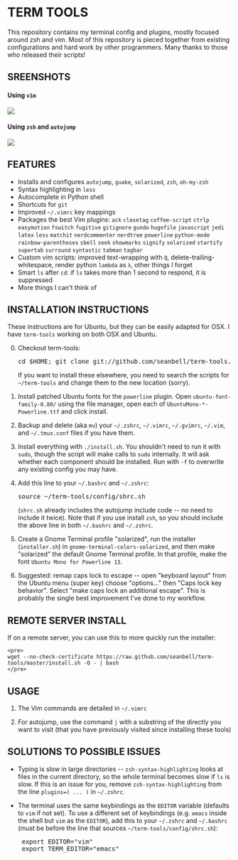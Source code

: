 # TERM TOOLS

This repository contains my terminal config and plugins, mostly focused around
zsh and vim.  Most of this repository is pieced together from existing
configurations and hard work by other programmers.  Many thanks to those who
released their scripts!

## SREENSHOTS

#### Using `vim`
![](https://github.com/seanbell/term-tools/blob/master/screenshots/screen1.png?raw=true)

#### Using `zsh` and `autojump`
![](https://github.com/seanbell/term-tools/blob/master/screenshots/screen2.png?raw=true)

## FEATURES
 * Installs and configures `autojump`, `guake`, `solarized`, `zsh`, `oh-my-zsh`
 * Syntax highlighting in `less`
 * Autocomplete in Python shell
 * Shortcuts for `git`
 * Improved `~/.vimrc` key mappings
 * Packages the best Vim plugins: `ack` `closetag` `coffee-script` `ctrlp`
   `easymotion` `fswitch` `fugitive` `gitignore` `gundo` `hugefile`
   `javascript` `jedi` `latex` `less` `matchit` `nerdcommenter` `nerdtree`
   `powerline` `python-mode` `rainbow-parentheses` `sbell` `seek` `showmarks`
   `signify` `solarized` `startify` `supertab` `surround` `syntastic` `tabman`
   `tagbar`
 * Custom vim scripts: improved text-wrapping with `Q`,
   delete-trailing-whitespace, render python `lambda` as `λ`, other things I
   forget
 * Smart `ls` after `cd`: if `ls` takes more than 1 second to respond, it is
   suppressed
 * More things I can't think of

## INSTALLATION INSTRUCTIONS

These instructions are for Ubuntu, but they can be easily adapted for OSX.  I
have `term-tools` working on both OSX and Ubuntu.

0. Checkout term-tools:
   <pre>cd $HOME; git clone git://github.com/seanbell/term-tools.git</pre>

   If you want to install these elsewhere, you need to search the scripts for
   `~/term-tools` and change them to the new location (sorry).

1. Install patched Ubuntu fonts for the `powerline` plugin.  Open
   `ubuntu-font-family-0.80/` using the file manager, open each of
   `UbuntuMono-*-Powerline.ttf` and click install.

2. Backup and delete (aka `mv`) your `~/.zshrc`, `~/.vimrc`, `~/.gvimrc`,
   `~/.vim`, and `~/.tmux.conf` files if you have them.

3. Install everything with `./install.sh`.  You shouldn't need to run it with
   `sudo`, though the script will make calls to `sudo` internally.  It will ask
   whether each component should be installed.  Run with `-f` to overwrite any
   existing config you may have.

4. Add this line to your `~/.bashrc` and `~/.zshrc`:
   <pre>source ~/term-tools/config/shrc.sh</pre>
   (`shrc.sh` already includes the autojump include code -- no need to include
   it twice).  Note that if you use install `zsh`, so you should include the
   above line in both `~/.bashrc` and `~/.zshrc`.

5. Create a Gnome Terminal profile "solarized", run the installer
   (`installer.sh`) in `gnome-terminal-colors-solarized`, and then make
   "solarized" the default Gnome Terminal profile.  In that profile, make the
   font `Ubuntu Mono for Powerline 13`.

6. Suggested: remap caps lock to escape -- open "keyboard layout" from the
   Ubuntu menu (super key) choose "options..." then "Caps lock key behavior".
   Select "make caps lock an additional escape".  This is probably the single
   best improvement I've done to my workflow.

## REMOTE SERVER INSTALL

If on a remote server, you can use this to more quickly run the installer:

	<pre>
	wget --no-check-certificate https://raw.github.com/seanbell/term-tools/master/install.sh -O - | bash
	</pre>

## USAGE

1. The Vim commands are detailed in `~/.vimrc`

2. For autojump, use the command `j` with a substring of the directly you want
   to visit (that you have previously visited since installing these tools)

## SOLUTIONS TO POSSIBLE ISSUES

 * Typing is slow in large directories -- `zsh-syntax-highlighting` looks at
   files in the current directory, so the whole terminal becomes slow if `ls`
   is slow.  If this is an issue for you, remove `zsh-syntax-highlighting` from
   the line `plugins=( ... )` in `~/.zshrc`.

 * The terminal uses the same keybindings as the `EDITOR` variable (defaults to
   `vim` if not set).  To use a different set of keybindings (e.g. `emacs`
   inside the shell but `vim` as the `EDITOR`), add this to your `~/.zshrc` and
   `~/.bashrc` (must be before the line that sources `~/term-tools/config/shrc.sh`):
	<pre>
	export EDITOR="vim"
	export TERM_EDITOR="emacs"
	</pre>
